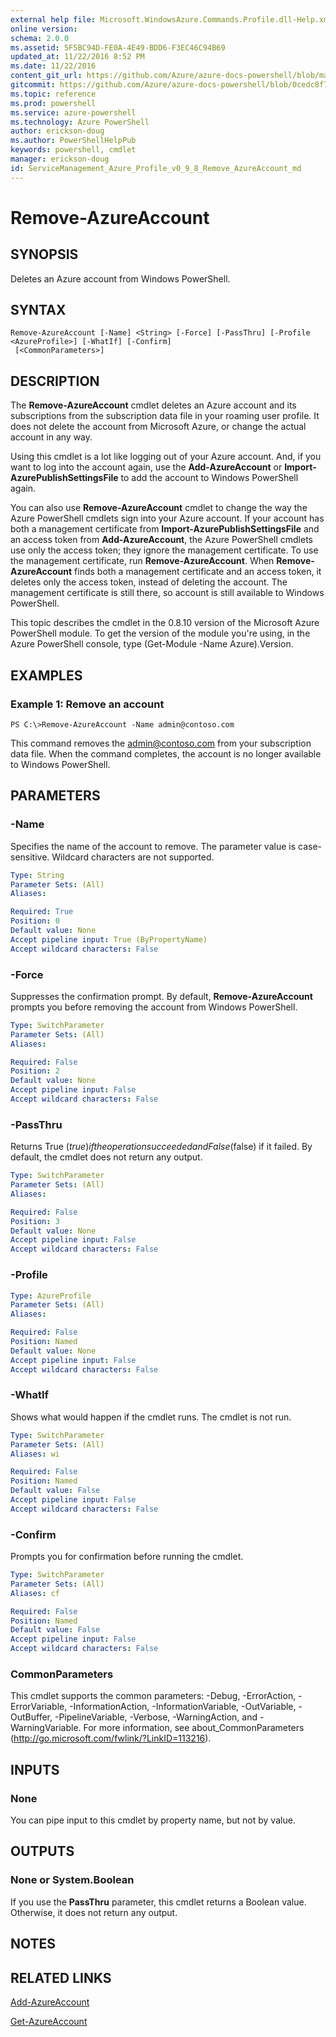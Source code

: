 ```yaml
---
external help file: Microsoft.WindowsAzure.Commands.Profile.dll-Help.xml
online version: 
schema: 2.0.0
ms.assetid: 5F5BC94D-FE0A-4E49-BDD6-F3EC46C94B69
updated_at: 11/22/2016 8:52 PM
ms.date: 11/22/2016
content_git_url: https://github.com/Azure/azure-docs-powershell/blob/master/azureps-cmdlets-docs/ServiceManagement/Azure.Profile/v0.9.8/Remove-AzureAccount.md
gitcommit: https://github.com/Azure/azure-docs-powershell/blob/0cedc8f73bc96cf5ac4c69144e17b3de601fd3cc/azureps-cmdlets-docs/ServiceManagement/Azure.Profile/v0.9.8/Remove-AzureAccount.md
ms.topic: reference
ms.prod: powershell
ms.service: azure-powershell
ms.technology: Azure PowerShell
author: erickson-doug
ms.author: PowerShellHelpPub
keywords: powershell, cmdlet
manager: erickson-doug
id: ServiceManagement_Azure_Profile_v0_9_8_Remove_AzureAccount_md
---
```


# Remove-AzureAccount

## SYNOPSIS
Deletes an Azure account from Windows PowerShell.

## SYNTAX

```
Remove-AzureAccount [-Name] <String> [-Force] [-PassThru] [-Profile <AzureProfile>] [-WhatIf] [-Confirm]
 [<CommonParameters>]
```

## DESCRIPTION
The **Remove-AzureAccount** cmdlet deletes an Azure account and its subscriptions from the subscription data file in your roaming user profile.
It does not delete the account from Microsoft Azure, or change the actual account in any way.

Using this cmdlet is a lot like logging out of your Azure account.
And, if you want to log into the account again, use the **Add-AzureAccount** or **Import-AzurePublishSettingsFile** to add the account to Windows PowerShell again.

You can also use **Remove-AzureAccount** cmdlet to change the way the Azure PowerShell cmdlets sign into your Azure account.
If your account has both a management certificate from **Import-AzurePublishSettingsFile** and an access token from **Add-AzureAccount**, the Azure PowerShell cmdlets use only the access token; they ignore the management certificate.
To use the management certificate, run **Remove-AzureAccount**.
When **Remove-AzureAccount** finds both a management certificate and an access token, it deletes only the access token, instead of deleting the account.
The management certificate is still there, so account is still available to Windows PowerShell.

This topic describes the cmdlet in the 0.8.10 version of the Microsoft Azure PowerShell module.
To get the version of the module you're using, in the Azure PowerShell console, type (Get-Module -Name Azure).Version.

## EXAMPLES

### Example 1: Remove an account
```
PS C:\>Remove-AzureAccount -Name admin@contoso.com
```

This command removes the admin@contoso.com from your subscription data file.
When the command completes, the account is no longer available to Windows PowerShell.

## PARAMETERS

### -Name
Specifies the name of the account to remove.
The parameter value is case-sensitive.
Wildcard characters are not supported.

```yaml
Type: String
Parameter Sets: (All)
Aliases: 

Required: True
Position: 0
Default value: None
Accept pipeline input: True (ByPropertyName)
Accept wildcard characters: False
```

### -Force
Suppresses the confirmation prompt.
By default, **Remove-AzureAccount** prompts you before removing the account from Windows PowerShell.

```yaml
Type: SwitchParameter
Parameter Sets: (All)
Aliases: 

Required: False
Position: 2
Default value: None
Accept pipeline input: False
Accept wildcard characters: False
```

### -PassThru
Returns True ($true) if the operation succeeded and False ($false) if it failed.
By default, the cmdlet does not return any output.

```yaml
Type: SwitchParameter
Parameter Sets: (All)
Aliases: 

Required: False
Position: 3
Default value: None
Accept pipeline input: False
Accept wildcard characters: False
```

### -Profile

```yaml
Type: AzureProfile
Parameter Sets: (All)
Aliases: 

Required: False
Position: Named
Default value: None
Accept pipeline input: False
Accept wildcard characters: False
```

### -WhatIf
Shows what would happen if the cmdlet runs.
The cmdlet is not run.

```yaml
Type: SwitchParameter
Parameter Sets: (All)
Aliases: wi

Required: False
Position: Named
Default value: False
Accept pipeline input: False
Accept wildcard characters: False
```

### -Confirm
Prompts you for confirmation before running the cmdlet.

```yaml
Type: SwitchParameter
Parameter Sets: (All)
Aliases: cf

Required: False
Position: Named
Default value: False
Accept pipeline input: False
Accept wildcard characters: False
```

### CommonParameters
This cmdlet supports the common parameters: -Debug, -ErrorAction, -ErrorVariable, -InformationAction, -InformationVariable, -OutVariable, -OutBuffer, -PipelineVariable, -Verbose, -WarningAction, and -WarningVariable. For more information, see about_CommonParameters (http://go.microsoft.com/fwlink/?LinkID=113216).

## INPUTS

### None
You can pipe input to this cmdlet by property name, but not by value.

## OUTPUTS

### None or System.Boolean
If you use the **PassThru** parameter, this cmdlet returns a Boolean value.
Otherwise, it does not return any output.

## NOTES

## RELATED LINKS

[Add-AzureAccount](xref:ServiceManagement/Azure.Profile/v0.9.8/Add-AzureAccount.md)

[Get-AzureAccount](xref:ServiceManagement/Azure.Profile/v0.9.8/Get-AzureAccount.md)


